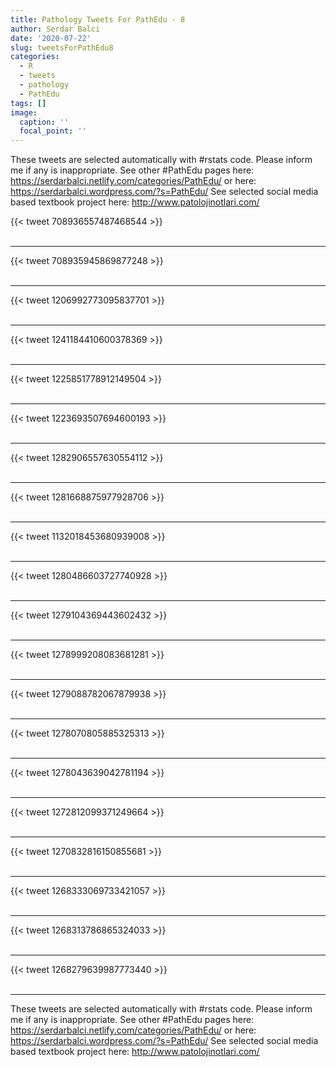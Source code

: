 ```yaml
---
title: Pathology Tweets For PathEdu - 8
author: Serdar Balci
date: '2020-07-22'
slug: tweetsForPathEdu8
categories:
  - R
  - tweets
  - pathology
  - PathEdu
tags: []
image:
  caption: ''
  focal_point: ''
---
```



These tweets are selected automatically with #rstats code. Please inform me if any is inappropriate.
See other #PathEdu pages here: https://serdarbalci.netlify.com/categories/PathEdu/  or here: https://serdarbalci.wordpress.com/?s=PathEdu/ 
See selected social media based textbook project here: http://www.patolojinotlari.com/

{{< tweet 708936557487468544 >}}
<br>
<br>
<hr>
{{< tweet 708935945869877248 >}}
<br>
<br>
<hr>
{{< tweet 1206992773095837701 >}}
<br>
<br>
<hr>
{{< tweet 1241184410600378369 >}}
<br>
<br>
<hr>
{{< tweet 1225851778912149504 >}}
<br>
<br>
<hr>
{{< tweet 1223693507694600193 >}}
<br>
<br>
<hr>
{{< tweet 1282906557630554112 >}}
<br>
<br>
<hr>
{{< tweet 1281668875977928706 >}}
<br>
<br>
<hr>
{{< tweet 1132018453680939008 >}}
<br>
<br>
<hr>
{{< tweet 1280486603727740928 >}}
<br>
<br>
<hr>
{{< tweet 1279104369443602432 >}}
<br>
<br>
<hr>
{{< tweet 1278999208083681281 >}}
<br>
<br>
<hr>
{{< tweet 1279088782067879938 >}}
<br>
<br>
<hr>
{{< tweet 1278070805885325313 >}}
<br>
<br>
<hr>
{{< tweet 1278043639042781194 >}}
<br>
<br>
<hr>
{{< tweet 1272812099371249664 >}}
<br>
<br>
<hr>
{{< tweet 1270832816150855681 >}}
<br>
<br>
<hr>
{{< tweet 1268333069733421057 >}}
<br>
<br>
<hr>
{{< tweet 1268313786865324033 >}}
<br>
<br>
<hr>
{{< tweet 1268279639987773440 >}}
<br>
<br>
<hr>


These tweets are selected automatically with #rstats code. Please inform me if any is inappropriate.
See other #PathEdu pages here: https://serdarbalci.netlify.com/categories/PathEdu/  or here: https://serdarbalci.wordpress.com/?s=PathEdu/ 
See selected social media based textbook project here: http://www.patolojinotlari.com/
